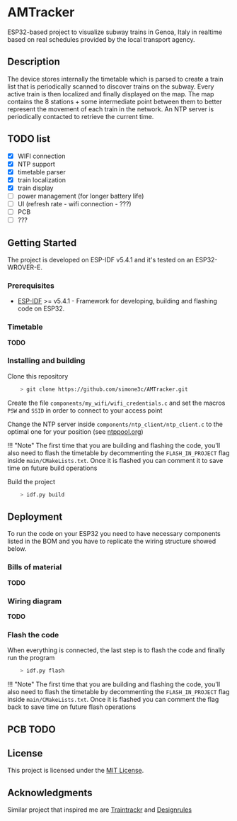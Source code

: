 # AMTracker

ESP32-based project to visualize subway trains in Genoa, Italy in realtime based on real schedules provided by the local transport agency.

## Description

The device stores internally the timetable which is parsed to create a train list that is periodically scanned to discover trains on the subway. Every active train is then localized and finally displayed on the map. The map contains the 8 stations + some intermediate point between them to better represent the movement of each train in the network. An NTP server is periodically contacted to retrieve the current time.

## TODO list
- [x] WIFI connection
- [x] NTP support
- [x] timetable parser
- [x] train localization
- [x] train display
- [ ] power management (for longer battery life)
- [ ] UI (refresh rate - wifi connection - ???)
- [ ] PCB
- [ ] ???

## Getting Started

The project is developed on ESP-IDF v5.4.1 and it's tested on an ESP32-WROVER-E.

### Prerequisites

- [ESP-IDF](https://docs.espressif.com/projects/esp-idf/en/stable/esp32/index.html) >= v5.4.1 - Framework for developing, building and flashing code on ESP32.

### Timetable

__TODO__

### Installing and building

Clone this repository
```bash
    > git clone https://github.com/simone3c/AMTracker.git
```
Create the file ```components/my_wifi/wifi_credentials.c``` and set the macros ```PSW``` and ```SSID``` in order to connect to your access point 

Change the NTP server inside ```components/ntp_client/ntp_client.c``` to the optimal one for your position (see [ntppool.org](https://www.ntppool.org/en/))

!!! "Note"
    The first time that you are building and flashing the code, you'll also need to flash the timetable by decommenting the ```FLASH_IN_PROJECT``` flag inside ```main/CMakeLists.txt```. Once it is flashed you can comment it to save time on future build operations

Build the project
```bash
    > idf.py build
```

## Deployment

To run the code on your ESP32 you need to have necessary components listed in the BOM and you have to replicate the wiring structure showed below.

### Bills of material

__TODO__

### Wiring diagram

__TODO__

### Flash the code

When everything is connected, the last step is to flash the code and finally run the program

```bash
    > idf.py flash
```
!!! "Note"
    The first time that you are building and flashing the code, you'll also need to flash the timetable by decommenting the ```FLASH_IN_PROJECT``` flag inside ```main/CMakeLists.txt```. Once it is flashed you can comment the flag back to save time on future flash operations

## PCB __TODO__

## License

This project is licensed under the [MIT License](LICENSE.md).

## Acknowledgments

Similar project that inspired me are [Traintrackr](https://www.traintrackr.co.uk/) and [Designrules](https://www.designrules.co/)
